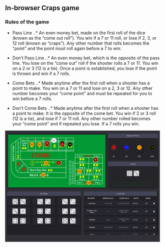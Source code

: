 ## In-browser Craps game

### Rules of the game

* Pass Line
..* An even money bet, made on the first roll of the dice (known as the “come out roll”). You win if a 7 or 11 roll, or lose if 2, 3, or 12 roll (known as “craps”). Any other number that rolls becomes the “point” and the point must roll again before a 7 to win.

* Don't Pass Line
..* An even money bet, which is the opposite of the pass line. You lose on the “come out” roll if the shooter rolls a 7 or 11. You win on a 2 or 3 (12 is a tie). Once a point is established, you lose if the point is thrown and win if a 7 rolls.

* Come Bets
..* Made anytime after the first roll when a shooter has a point to make. You win on a 7 or 11 and lose on a 2, 3 or 12. Any other number becomes your “come point” and must be repeated for you to win before a 7 rolls.

* Don't Come Bets
..* Made anytime after the first roll when a shooter has a point to make. It is the opposite of the come bet. You win if 2 or 3 roll (12 is a tie), and lose if 7 or 11 roll. Any other number rolled becomes your “come point” and if repeated you lose. If a 7 rolls you win.

![Game Screenshot](public/craps-screen-1.png?raw=true "Craps Game Screenshot")
